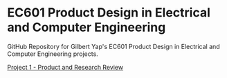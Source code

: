 # EC601 Product Design in Electrical and Computer Engineering
GitHub Repository for Gilbert Yap's EC601 Product Design in Electrical and Computer Engineering projects.

[Project 1 - Product and Research Review](https://github.com/gilbertyap/EC601_Product_Design/tree/develop/Project1)